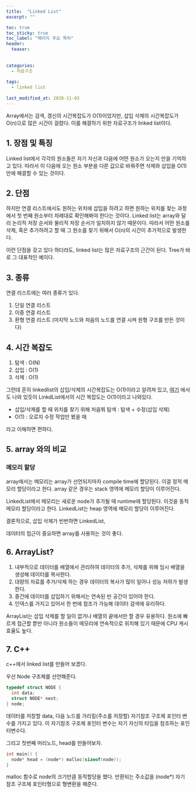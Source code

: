 ```yaml
---
title:  "Linked List"
excerpt: ""

toc: true
toc_sticky: true
toc_label: "페이지 주요 목차"
header:
  teaser: 
  
  
categories:
  - 자료구조
  
tags:
  - linked list
  
last_modified_at: 2020-11-03
---
```


Array에서는 검색, 갱신의 시간복잡도가 O(1)이었지만, 삽입 삭제의 시간복잡도가 O(n)으로 많은 시간이 걸렸다. 이를 해결하기 위한 자료구조가 linked list이다.

## 1. 장점 및 특징

Linked list에서 각각의 원소들은 자기 자신과 다음에 어떤 원소가 오는지 만을 기억하고 있다. 따라서 이 다음에 오는 원소 부분을
다른 값으로 바꿔주면 삭제와 삽입을 O(1)만에 해결할 수 있는 것이다.

## 2. 단점

하지만 연결 리스트에서도 원하는 위치에 삽입을 하려고 하면 원하는 위치를 찾는 과정에서 첫 번째 원소부터 차례대로 확인해봐야 한다는 것이다.
Linked list는 array와 달리 논리적 저장 순서와 물리적 저장 순서가 일치하지 않기 때문이다. 따라서 어떤 원소를 삭제, 혹은 추가하려고 할 때
그 원소를 찾기 위해서 O(n)의 시간이 추가적으로 발생한다.

이런 단점을 갖고 있다 하더라도, linked list는 많은 자료구조의 근간이 된다. Tree가 바로 그 대표적인 예이다.

## 3. 종류

연결 리스트에는 여러 종류가 있다.

1. 단일 연결 리스트
2. 이중 연결 리스트
3. 환형 연결 리스트 (마지막 노드와 처음의 노드를 연결 시켜 원형 구조를 만든 것이다)

## 4. 시간 복잡도

1. 탐색 : O(N)
2. 삽입 : O(1)
3. 삭제 : O(1)

그런데 흔히 linkedlist의 삽입/삭제의 시간복잡도는 O(1)이라고 알려져 있고, [여기](https://okky.kr/article/536061) 에서도 나와 있듯이
LinkdList에서의 시간 복잡도는 O(1)이라고 나와있다. 

* 삽입/삭제를 할 때 위치를 찾기 위해 처음붜 탐색 : 탐색 + 수정(삽입 삭제)
* O(1) : 오로지 수정 작업만 봤을 때

라고 이해하면 편하다.

## 5. array 와의 비교

### 메모리 할당

array에서는 메모리는 array가 선언되지마자 compile time에 할당된다. 이걸 정적 메모리 할당이라고 한다.
array 같은 경우는 stack 영역에 메모리 할당이 이루어진다.

LinkedList에서 메모리는 새로운 node가 추가될 때 runtime에 할당된다. 이것을 동적 메모리 할당이라고 한다.
LinkedList는 heap 영역에 메모리 할당이 이루어진다.

결론적으로, 삽입 삭제가 빈번하면 LinkedList, 

데이터의 접근이 중요하면 array를 사용하는 것이 좋다.

## 6. ArrayList?

1. 내부적으로 데이터를 배열에서 관리하여 데이터의 추가, 삭제를 위해 임시 배열을 생성해 데이터를 복사한다.
2. 대량의 자료를 추가/삭제 하는 경우 데이터의 복사가 많이 일어나 성능 저하가 발생한다.
3. 중간에 데이터를 삽입하기 위해서는 연속된 빈 공간이 있어야 한다.
4. 인덱스를 가지고 있어서 한 번에 참조가 가능해 데이터 검색에 유리하다.

ArrayList는 삽입 삭제를 할 일이 없거나 배열의 끝에서만 할 경우 유용하다. 원소에 빠르게 접근할 뿐만 아니라 원소들이 메모리에
연속적으로 위치해 있기 때문에 CPU 캐시 효율도 높다.

## 7. C++

c++에서 linked list를 만들어 보겠다.

우선 Node 구조체를 선언해준다.

```c++
typedef struct NODE {
  int data;
  struct NODE* next;
} node;
```

데이터를 저장할 data, 다음 노드를 가리킬(주소를 저장할) 자기참조 구조체 포인터 변수를 가지고 있다.
이 자기참조 구조체 포인터 변수는 자기 자신의 타입을 참조하는 포인터변수다.

그리고 첫번째 머리노드, head를 만들어보자.

```c++
int main() {
  node* head = (node*) malloc(sizeof(node));
}
```

malloc 함수로 node의 크기만큼 동적할당을 했다. 반환되는 주소값을 (node*) 자기 참조 구조체 포인터형으로 형변환을 해준다.


